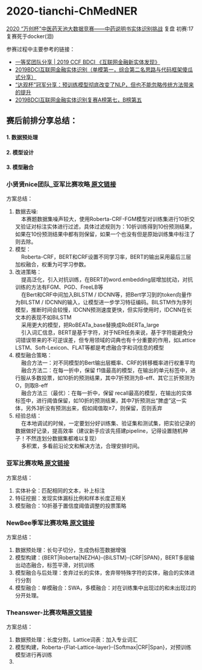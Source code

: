 # 2020-tianchi-ChMedNER
[2020 “万创杯”中医药天池大数据竞赛——中药说明书实体识别挑战](https://tianchi.aliyun.com/competition/entrance/531824/introduction)  复盘  初赛:17 复赛死于docker(泪)

参赛过程中主要参考的链接：

 - [一等奖团队分享 | 2019 CCF BDCI 《互联网金融新实体发现》](https://mp.weixin.qq.com/s/SgkQB7t0j2_kqHeotspHBQ)
 - [2019BDCI互联网金融实体识别（单模第一，综合第二名思路与代码框架傻瓜式分享）](https://zhuanlan.zhihu.com/p/100884995)
 - [“达观杯”冠军分享：预训练模型彻底改变了NLP，但也不能忽略传统方法带来的提升](https://zhuanlan.zhihu.com/p/84717061)
 - [2019BDCI互联网金融实体识别复赛A榜第七，B榜第五](https://github.com/light8lee/2019-BDCI-FinancialEntityDiscovery)

## 赛后前排分享总结：
#### 1. 数据预处理
#### 2. 模型设计
#### 3. 模型融合


### 小贤贤nice团队_亚军比赛攻略[ 原文链接](https://tianchi.aliyun.com/forum/postDetail?spm=5176.12586969.1002.6.25a33e5b7SqxIw&postId=154948)
方案总结：
1. 数据去噪:<br>
&nbsp;&nbsp;&nbsp;&nbsp;本赛题数据集噪声较大，使用Roberta-CRF-FGM模型对训练集进行10折交叉验证对标注实体进行过滤，具体过滤规则为：10折训练得到10份预测结果，如果在10份预测结果中都有则保留，如果一个也没有但是原始训练集中标注了则去除。
2. 模型：<br>
&nbsp;&nbsp;&nbsp;&nbsp;Roberta-CRF，BERT和CRF设置不同学习率，BERT的输出采用最后三层加权融合，权重为可学习参数。<br>
3. 改进策略：<br>
&nbsp;&nbsp;&nbsp;&nbsp;提高泛化，引入对抗训练，在BERT的word.embedding层增加扰动，对抗训练的方法有FGM、PGD、FreeLB等<br>
&nbsp;&nbsp;&nbsp;&nbsp;在Bert和CRF中间加入BILSTM / IDCNN等，把Bert学习到的token向量作为BILSTM / IDCNN的输入，让模型进一步学习特征编码。BILSTM作为序列模型，推断时间会较慢，IDCNN预测速度更快，但实际使用时，IDCNN在长文本的表现不如BiLSTM<br>
&nbsp;&nbsp;&nbsp;&nbsp;采用更大的模型，把RoBEATa_base替换成RoBERTa_large<br>
&nbsp;&nbsp;&nbsp;&nbsp;引入词汇信息，BERT是基于字符，对于NER任务来说，基于字符能避免分词错误带来的不可逆误差，但专用领域的词典也有十分重要的作用，如Lattice LSTM、Soft-Lexicon、FLAT等都是考虑融合字和词信息的模型<br>
4. 模型融合策略：<br>
&nbsp;&nbsp;&nbsp;&nbsp;融合方法一：对不同模型的Bert输出层概率、CRF的转移概率进行权重平均<br>
&nbsp;&nbsp;&nbsp;&nbsp;融合方法二：在每一折中，保留 f1值最高的模型，在输出的单元标签中，进行服从多数投票，如10折的预测结果，其中7折预测为B-eff、其它三折预测为O，则取B-eff<br>
&nbsp;&nbsp;&nbsp;&nbsp;融合方法三（最优）：在每一折中，保留 recall最高的模型，在输出的实体标签中，进行阈值保留，如10折的预测结果，其中7折预测出“脾虚”这一实体，另外3折没有预测出来，假如阈值取≥7，则保留，否则丢弃<br>
5. 经验总结：<br>
&nbsp;&nbsp;&nbsp;&nbsp;在本地调试的时候，一定要划分好训练集、验证集和测试集，把实验记录的数据做好记录，提高效率（建议新手应该先搭建pipeline，记得设置随机种子！不然连划分数据集都难以复现）<br>
&nbsp;&nbsp;&nbsp;&nbsp;多积累，多看前沿论文和解决方法，合理安排时间。<br>

### 亚军比赛攻略[ 原文链接](https://tianchi.aliyun.com/forum/postDetail?spm=5176.12586969.1002.12.25a33e5b7SqxIw&postId=154826)
方案总结：
1. 实体补全：匹配相同的文本，补上标注
2. 特征挖掘：发现实体漏标比例和样本长度正相关
3. 模型融合：10折基于置信度阈值调整的投票策略

### NewBee季军比赛攻略[ 原文链接](https://tianchi.aliyun.com/forum/postDetail?spm=5176.12586969.1002.3.25a33e5b7SqxIw&postId=155024)

方案总结：
1. 数据预处理：长句子切分，生成伪标签数据增强
2. 模型构建：{BERT|Roberta|NEZHA}-{BiLSTM}-{CRF|SPAN}，BERT多层输出动态融合，标签平滑，对抗训练
3. 模型融合与后处理：舍弃过长的实体，舍弃带特殊字符的实体，融合的实体进行分割
4. 模型融合：单模融合：SWA，多模融合：对在训练集中出现过的和未出现过的分开处理。

### Theanswer-比赛攻略[原文链接](https://tianchi.aliyun.com/forum/postDetail?spm=5176.12586969.1002.9.25a33e5bTKPiNR&postId=154762)
方案总结：
1. 数据预处理：长度分割，Lattice词表：加入专业词汇
2. 模型构建，Roberta-{Flat-Lattice-layer}-{Softmax|CRF|Span}，对预训练模型进行再训练
3. 


